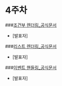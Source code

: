 4주차
======================
###[조건부 렌더링_공식문서](https://kr.vuejs.org/v2/guide/conditional.html)
- [발표자]

###[리스트 렌더링_공식문서](https://kr.vuejs.org/v2/guide/list.html)
- [발표자]

###[이벤트 핸들링_공식문서](https://kr.vuejs.org/v2/guide/events.html)
- [발표자]
